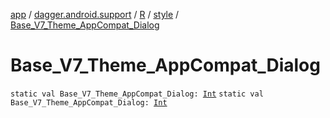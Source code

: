 [app](../../../index.md) / [dagger.android.support](../../index.md) / [R](../index.md) / [style](index.md) / [Base_V7_Theme_AppCompat_Dialog](./-base_-v7_-theme_-app-compat_-dialog.md)

# Base_V7_Theme_AppCompat_Dialog

`static val Base_V7_Theme_AppCompat_Dialog: `[`Int`](https://kotlinlang.org/api/latest/jvm/stdlib/kotlin/-int/index.html)
`static val Base_V7_Theme_AppCompat_Dialog: `[`Int`](https://kotlinlang.org/api/latest/jvm/stdlib/kotlin/-int/index.html)